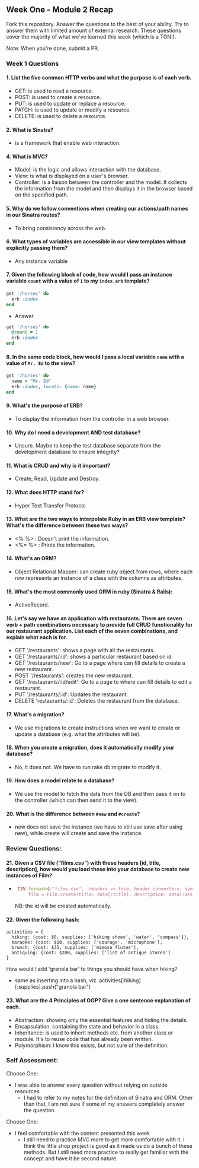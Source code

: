 ## Week One - Module 2 Recap

Fork this repository. Answer the questions to the best of your ability. Try to answer them with limited amount of external research. These questions cover the majority of what we've learned this week (which is a TON!).

Note: When you're done, submit a PR.

### Week 1 Questions

#### 1. List the five common HTTP verbs and what the purpose is of each verb.
  - GET: is used to read a resource.
  - POST: is used to create a resource.
  - PUT: is used to update or replace a resource.
  - PATCH: is used to update or modify a resource.
  - DELETE: is used to delete a resource.
#### 2. What is Sinatra?
  - is a framework that enable web interaction.
#### 4. What is MVC?
  - Model: is the logic and allows interaction with the database.
  - View: is what is displayed on a user's browser.
  - Controller: is a liaison between the controller and the model. It collects the information from the model and then displays it in the browser based on the specified path.
#### 5. Why do we follow conventions when creating our actions/path names in our Sinatra routes?
  - To bring consistency across the web.
#### 6. What types of variables are accessible in our view templates without explicitly passing them?
  - Any instance variable
#### 7. Given the following block of code, how would I pass an instance variable `count` with a value of `1` to my `index.erb` template?

  ```ruby
  get '/horses' do
    erb :index
  end
  ```
  - Answer

  ```ruby
  get '/horses' do
    @count = 1
    erb :index
  end
  ```

#### 8. In the same code block, how would I pass a local variable `name` with a value of `Mr. Ed` to the view?

  ```ruby
  get '/horses' do
    name = "Mr. Ed"
    erb :index, locals: {name: name}
  end
  ```
#### 9. What's the purpose of ERB?
  - To display the information from the controller in a web browser.
#### 10. Why do I need a development AND test database?
  - Unsure. Maybe to keep the test database separate from the development database to ensure integrity?
#### 11. What is CRUD and why is it important?
  - Create, Read, Update and Destroy.
#### 12. What does HTTP stand for?
  - Hyper Text Transfer Protocol.
#### 13. What are the two ways to interpolate Ruby in an ERB view template? What's the difference between these two ways?
  - <% %> : Doesn't print the information.
  - <%= %> : Prints the information.
#### 14. What's an ORM?
  - Object Relational Mapper: can create ruby object from rows, where each row represents an instance of a class with the columns as attributes.
#### 15. What's the most commonly used ORM in ruby (Sinatra & Rails):
  - ActiveRecord.
#### 16. Let's say we have an application with restaurants. There are seven verb + path combinations necessary to provide full CRUD functionality for our restaurant application. List each of the seven combinations, and explain what each is for.
  - GET '/restaurants': shows a page with all the restaurants.
  - GET '/restaurants/:id': shows a particular restaurant based on id.
  - GET '/restaurants/new': Go to a page where can fill details to create a new restaurant.
  - POST '/restaurants': creates the new restaurant.
  - GET '/restaurants/:id/edit': Go to a page to where can fill details to edit a restaurant.
  - PUT '/restaurants/:id': Updates the restaurant.
  - DELETE 'restaurants/:id': Deletes the restaurant from the database.
#### 17. What's a migration?
  - We use migrations to create instructions when we want to create or update a database (e.g. what the attributes will be).
#### 18. When you create a migration, does it automatically modify your database?
  - No, it does not. We have to run rake db:migrate to modify it.
#### 19. How does a model relate to a database?
  - We use the model to fetch the data from the DB and then pass it on to the controller (which can then send it to the view).
#### 20. What is the difference between `#new` and `#create`?
  - new does not save the instance (we have to still use save after using new), while create will create and save the instance.

### Review Questions:  
#### 21. Given a CSV file (“films.csv”) with these headers [id, title, description], how would you load these into your database to create new instances of Film?  
  -  ```ruby
      CSV.foreach(/"films.csv", :headers => true, header_converters: symbol) do |data|
          film = Film.create(title: data[:title], description: data[:description])
     ```
      NB: the id will be created automatically.
#### 22. Given the following hash:
```
activities = {
  hiking: {cost: $0, supplies: ['hiking shoes', 'water', 'compass']},
  karaoke: {cost: $10, supplies: ['courage', 'microphone'],
  brunch: {cost: $35, supplies: ['mimosa flutes'],
  antiquing: {cost: $200, supplies: ['list of antique stores']
}
```
How would I add 'granola bar' to things you should have when hiking?

  - same as inserting into a hash, viz. activities[:hiking][:supplies].push("granola bar")
#### 23. What are the 4 Principles of OOP? Give a one sentence explanation of each.
  - Abstraction: showing only the essential features and hiding the details.
  - Encapsulation: containing the state and behavior in a class.
  - Inheritance: is used to inherit methods etc. from another class or module. It's to reuse code that has already been written.
  - Polymorphism: I know this exists, but not sure of the definition.
### Self Assessment:
Choose One:
* I was able to answer every question without relying on outside resources
  - I had to refer to my notes for the definition of Sinatra and ORM. Other than that, I am not sure if some of my answers completely answer the question.

Choose One:
* I feel comfortable with the content presented this week
  - I still need to practice MVC more to get more comfortable with it. I think the little shop project is good as it made us do a bunch of these methods. But I still need more practice to really get familiar with the concept and have it be second nature.
